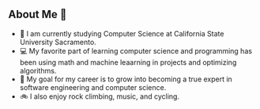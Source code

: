## About Me 👋

- 🌳 I am currently studying Computer Science at California State University Sacramento.
- 💻 My favorite part of learning computer science and programming has been using math and machine leaarning in projects and optimizing algorithms.
- 🥅 My goal for my career is to grow into becoming a true expert in software engineering and computer science.
- 🚲 I also enjoy rock climbing, music, and cycling.
